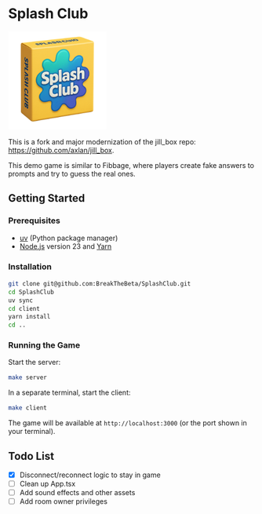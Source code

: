 # Splash Club

<img src="./client/public/logo.png" alt="drawing" width="200"/>


This is a fork and major modernization of the jill_box repo: https://github.com/axlan/jill_box. 

This demo game is similar to Fibbage, where players create fake answers to prompts and try to guess the real ones.

## Getting Started

### Prerequisites
- [uv](https://docs.astral.sh/uv/) (Python package manager)
- [Node.js](https://nodejs.org/) version 23 and [Yarn](https://yarnpkg.com/)

### Installation

```bash
git clone git@github.com:BreakTheBeta/SplashClub.git
cd SplashClub
uv sync 
cd client
yarn install
cd ..
```

### Running the Game

Start the server:
```bash
make server
```

In a separate terminal, start the client:
```bash
make client
```

The game will be available at `http://localhost:3000` (or the port shown in your terminal).

## Todo List

- [x] Disconnect/reconnect logic to stay in game
- [ ] Clean up App.tsx
- [ ] Add sound effects and other assets
- [ ] Add room owner privileges